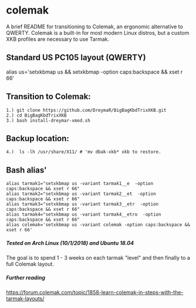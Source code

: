 # colemak
A brief README for transitioning to Colemak, an ergonomic alternative to QWERTY. Colemak is a built-in for most modern Linux distros, but a custom XKB profiles are necessary to use Tarmak. 

## Standard US PC105 layout (QWERTY)
alias us='setxkbmap us && setxkbmap -option caps:backspace && xset r 66'

## Transition to Colemak: 

    1.) git clone https://github.com/DreymaR/BigBagKbdTrixXKB.git 
    2.) cd BigBagKbdTrixXKB 
    3.) bash install-dreymar-xmod.sh 
    
## Backup location:

    4.)  ls -lh /usr/share/X11/ # 'mv dbak-xkb* xkb to restore. 
    
## Bash alias'

```
alias tarmak1="setxkbmap us -variant tarmak1__e  -option caps:backspace && xset r 66"
alias tarmak2="setxkbmap us -variant tarmak2__et  -option caps:backspace && xset r 66"
alias tarmak3="setxkbmap us -variant tarmak3__etr  -option caps:backspace && xset r 66"
alias tarmak4="setxkbmap us -variant tarmak4__etro  -option caps:backspace && xset r 66"
alias colemak='setxkbmap us -variant colemak -option caps:backspace && xset r 66'
```

##### Tested on Arch Linux (10/1/2018) and Ubuntu 18.04

The goal is to spend 1 - 3 weeks on each tarmak "level" and then finally to a full Colemak layout. 

##### Further reading

https://forum.colemak.com/topic/1858-learn-colemak-in-steps-with-the-tarmak-layouts/
